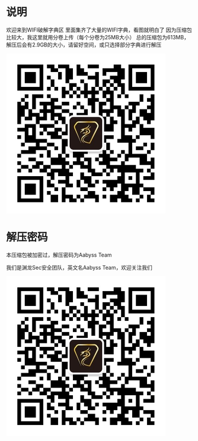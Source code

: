 # 说明
欢迎来到WIFI破解字典区
里面集齐了大量的WIFI字典，看图就明白了
因为压缩包比较大，我这里就用分卷上传（每个分卷为25MB大小）
总的压缩包为613MB，解压后会有2.9GB的大小，请留好空间，或只选择部分字典进行解压

![Aabyss Team](https://github.com/Aabyss-Team/WebShell/blob/main/%E5%9B%A2%E9%98%9F%E5%85%AC%E4%BC%97%E5%8F%B7.png "压缩包截图")  

# 解压密码
本压缩包被加密过，解压密码为Aabyss Team

我们是渊龙Sec安全团队，英文名Aabyss Team，欢迎关注我们</p>
![Aabyss Team](https://github.com/Aabyss-Team/WebShell/blob/main/%E5%9B%A2%E9%98%9F%E5%85%AC%E4%BC%97%E5%8F%B7.png "团队公众号二维码")  
